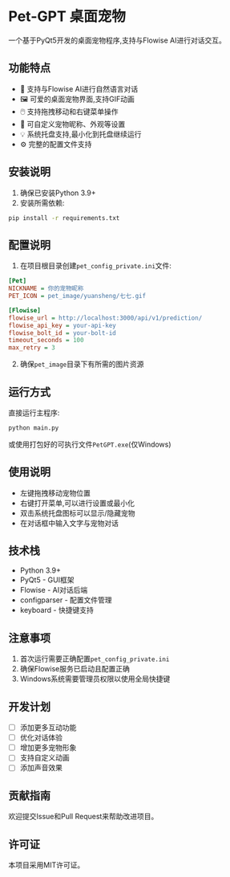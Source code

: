# Pet-GPT 桌面宠物

一个基于PyQt5开发的桌面宠物程序,支持与Flowise AI进行对话交互。

## 功能特点

- 💬 支持与Flowise AI进行自然语言对话
- 🖼️ 可爱的桌面宠物界面,支持GIF动画
- 🖱️ 支持拖拽移动和右键菜单操作
- 🔧 可自定义宠物昵称、外观等设置
- 💡 系统托盘支持,最小化到托盘继续运行
- ⚙️ 完整的配置文件支持

## 安装说明

1. 确保已安装Python 3.9+
2. 安装所需依赖:
```bash
pip install -r requirements.txt
```

## 配置说明

1. 在项目根目录创建`pet_config_private.ini`文件:
```ini
[Pet]
NICKNAME = 你的宠物昵称
PET_ICON = pet_image/yuansheng/七七.gif

[Flowise]
flowise_url = http://localhost:3000/api/v1/prediction/
flowise_api_key = your-api-key
flowise_bolt_id = your-bolt-id
timeout_seconds = 100
max_retry = 3
```

2. 确保`pet_image`目录下有所需的图片资源

## 运行方式

直接运行主程序:
```bash
python main.py
```

或使用打包好的可执行文件`PetGPT.exe`(仅Windows)

## 使用说明

- 左键拖拽移动宠物位置
- 右键打开菜单,可以进行设置或最小化
- 双击系统托盘图标可以显示/隐藏宠物
- 在对话框中输入文字与宠物对话

## 技术栈

- Python 3.9+
- PyQt5 - GUI框架
- Flowise - AI对话后端
- configparser - 配置文件管理
- keyboard - 快捷键支持

## 注意事项

1. 首次运行需要正确配置`pet_config_private.ini`
2. 确保Flowise服务已启动且配置正确
3. Windows系统需要管理员权限以使用全局快捷键

## 开发计划

- [ ] 添加更多互动功能
- [ ] 优化对话体验
- [ ] 增加更多宠物形象
- [ ] 支持自定义动画
- [ ] 添加声音效果

## 贡献指南

欢迎提交Issue和Pull Request来帮助改进项目。

## 许可证

本项目采用MIT许可证。
